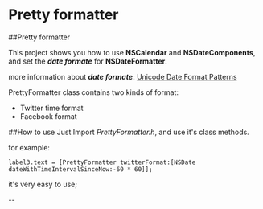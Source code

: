 Pretty formatter
=========

##Pretty formatter

This project shows you how to use **NSCalendar** and **NSDateComponents**, and set the ***date formate*** for **NSDateFormatter**.

more information about ***date formate***:
[Unicode Date Format Patterns](http://unicode.org/reports/tr35/tr35-6.html#Date_Format_Patterns "Optional Title")

PrettyFormatter class contains two kinds of format:
* Twitter time format
* Facebook format

##How to use
Just Import *PrettyFormatter.h*, and use it's class methods.

for example:
```objc
label3.text = [PrettyFormatter twitterFormat:[NSDate dateWithTimeIntervalSinceNow:-60 * 60]];
```

it's very easy to use;

--

